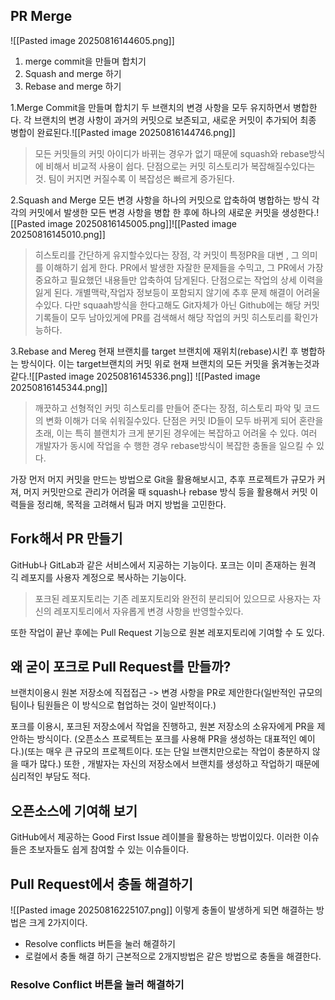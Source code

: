 ## PR Merge
![[Pasted image 20250816144605.png]]
1. merge commit을 만들며 합치기
2. Squash and merge 하기
3. Rebase and merge 하기

1.Merge Commit을 만들며 합치기
두 브랜치의 변경 사항을 모두 유지하면서 병합한다. 각 브랜치의 변경 사항이 과거의 커밋으로 보존되고, 새로운 커밋이 추가되어 최종 병합이 완료된다.![[Pasted image 20250816144746.png]]
> 모든 커밋들의 커밋 아이디가 바뀌는 경우가 없기 때문에 squash와 rebase방식에 비해서 비교적 사용이 쉽다.
> 단점으로는 커밋 히스토리가 복잡해질수있다는것. 팀이 커지면 커질수록 이 복잡성은 빠르게 증가된다.

2.Squash and Merge
모든 변경 사항을 하나의 커밋으로 압축하여 병합하는 방식 각각의 커밋에서 발생한 모든 변경 사항을 병합 한 후에 하나의 새로운 커밋을 생성한다.![[Pasted image 20250816145005.png]]![[Pasted image 20250816145010.png]]
> 히스토리를 간단하게 유지할수있다는 장점, 각 커밋이 특정PR을 대변 , 그 의미를 이해하기 쉽게 한다. 
> PR에서 발생한 자잘한 문제들을 수믹고, 그 PR에서 가장 중요하고 필요했던 내용들만 압축하여 담게된다.
> 단점으로는 작업의 상세 이력을 잃게 된다. 개별맥락,작업자 정보등이 포함되지 않기에 추후 문제 해결이 어려울수있다.
> 다만 squaah방식을 한다고해도 Git자체가 아닌 Github에는 해당 커밋 기록들이 모두 남아있게에 PR를 검색해서 해당 작업의 커밋 히스토리를 확인가능하다.

3.Rebase and Mereg
현재 브랜치를 target 브랜치에 재위치(rebase)시킨 후 병합하는 방식이다. 이는 target브랜치의 커밋 위로 현재 브랜치의 모든 커밋을 옭겨놓는것과 같다.![[Pasted image 20250816145336.png]]
![[Pasted image 20250816145344.png]]
> 깨끗하고 선형적인 커밋 히스토리를 만들어 준다는 장점, 히스토리 파악 및 코드의 변화 이해가 더욱 쉬워질수있다.
> 단점은 커밋 ID들이 모두 바뀌게 되어 혼란을 초래, 이는 특히 블랜치가 크게 분기된 경우에는 복잡하고 어려울 수 있다. 여러 개발자가 동시에 작업을 수 행한 경우 rebase방식이 복잡한 충돌을 일으킬 수 있다.

가장 먼저 머지 커밋을 만드는 방법으로 Git을 활용해보시고, 추후 프로젝트가 규모가 커져, 머지 커밋만으로 관리가 어려울 때 squash나 rebase 방식 등을 활용해서 커밋 이력들을 정리해, 목적을 고려해서 팀과 머지 방법을 고민한다.

## Fork해서 PR 만들기
GitHub나 GitLab과 같은 서비스에서 지공하는 기능이다. 포크는 이미 존재하는 원격 긱 레포지를 사용자 계정으로 복사하는 기능이다.
> 포크된 레포지토리는 기존 레포지토리와 완전히 분리되어 있으므로 사용자는 자신의 레포지토리에서 자유롭게 변경 사항을 반영할수있다.

또한 작업이 끝난 후에는 Pull Request 기능으로 원본 레포지토리에 기여할 수 도 있다.

## 왜 굳이 포크로 Pull Request를 만들까?
브랜치이용시 원본 저장소에 직접접근 -> 변경 사항을 PR로 제안한다(일반적인 규모의 팀이나 팀원들은 이 방식으로 협업하는 것이 일반적이다.)

포크를 이용시, 포크된 저장소에서 작업을 진행하고, 원본 저장소의 소유자에게 PR을 제안하는 방식이다. (오픈소스 프로젝트는 포크를 사용해 PR을 생성하는 대표적인 예이다.)(또는 매우 큰 규모의 프로젝트이다. 또는 단일 브랜치만으로는 작업이 충분하지 않을 때가 많다.)
또한 , 개발자는 자신의 저장소에서 브랜치를 생성하고 작업하기 때문에 심리적인 부담도 적다.

## 오픈소스에 기여해 보기
GitHub에서 제공하는 Good First Issue 레이블을 활용하는 방법이있다. 이러한 이슈들은 초보자들도 쉽게 참여할 수 있는 이슈들이다.

## Pull Request에서 충돌 해결하기
![[Pasted image 20250816225107.png]]
이렇게 충돌이 발생하게 되면 해결하는 방법은 크게 2가지이다.
- Resolve conflicts 버튼을 눌러 해결하기
- 로컬에서 충돌 해결 하기
근본적으로 2개지방법은 같은 방법으로 충돌을 해결한다.

### **Resolve Conflict 버튼을 눌러 해결하기**

